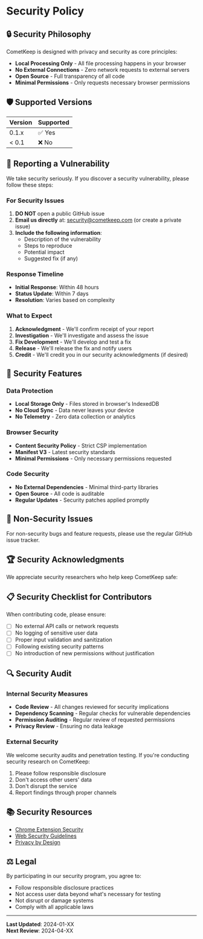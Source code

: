 # Security Policy

## 🔒 Security Philosophy

CometKeep is designed with privacy and security as core principles:

- **Local Processing Only** - All file processing happens in your browser
- **No External Connections** - Zero network requests to external servers
- **Open Source** - Full transparency of all code
- **Minimal Permissions** - Only requests necessary browser permissions

## 🛡️ Supported Versions

| Version | Supported          |
| ------- | ------------------ |
| 0.1.x   | ✅ Yes            |
| < 0.1   | ❌ No             |

## 🚨 Reporting a Vulnerability

We take security seriously. If you discover a security vulnerability, please follow these steps:

### For Security Issues

1. **DO NOT** open a public GitHub issue
2. **Email us directly** at: security@cometkeep.com (or create a private issue)
3. **Include the following information**:
   - Description of the vulnerability
   - Steps to reproduce
   - Potential impact
   - Suggested fix (if any)

### Response Timeline

- **Initial Response**: Within 48 hours
- **Status Update**: Within 7 days
- **Resolution**: Varies based on complexity

### What to Expect

1. **Acknowledgment** - We'll confirm receipt of your report
2. **Investigation** - We'll investigate and assess the issue
3. **Fix Development** - We'll develop and test a fix
4. **Release** - We'll release the fix and notify users
5. **Credit** - We'll credit you in our security acknowledgments (if desired)

## 🔐 Security Features

### Data Protection
- **Local Storage Only** - Files stored in browser's IndexedDB
- **No Cloud Sync** - Data never leaves your device
- **No Telemetry** - Zero data collection or analytics

### Browser Security
- **Content Security Policy** - Strict CSP implementation
- **Manifest V3** - Latest security standards
- **Minimal Permissions** - Only necessary permissions requested

### Code Security
- **No External Dependencies** - Minimal third-party libraries
- **Open Source** - All code is auditable
- **Regular Updates** - Security patches applied promptly

## 🚫 Non-Security Issues

For non-security bugs and feature requests, please use the regular GitHub issue tracker.

## 🏆 Security Acknowledgments

We appreciate security researchers who help keep CometKeep safe:

<!-- Future acknowledgments will be listed here -->

## 📋 Security Checklist for Contributors

When contributing code, please ensure:

- [ ] No external API calls or network requests
- [ ] No logging of sensitive user data
- [ ] Proper input validation and sanitization
- [ ] Following existing security patterns
- [ ] No introduction of new permissions without justification

## 🔍 Security Audit

### Internal Security Measures

- **Code Review** - All changes reviewed for security implications
- **Dependency Scanning** - Regular checks for vulnerable dependencies
- **Permission Auditing** - Regular review of requested permissions
- **Privacy Review** - Ensuring no data leakage

### External Security

We welcome security audits and penetration testing. If you're conducting security research on CometKeep:

1. Please follow responsible disclosure
2. Don't access other users' data
3. Don't disrupt the service
4. Report findings through proper channels

## 📚 Security Resources

- [Chrome Extension Security](https://developer.chrome.com/docs/extensions/mv3/security/)
- [Web Security Guidelines](https://owasp.org/www-project-web-security-testing-guide/)
- [Privacy by Design](https://www.ipc.on.ca/wp-content/uploads/resources/7foundationalprinciples.pdf)

## ⚖️ Legal

By participating in our security program, you agree to:

- Follow responsible disclosure practices
- Not access user data beyond what's necessary for testing
- Not disrupt or damage systems
- Comply with all applicable laws

---

**Last Updated**: 2024-01-XX  
**Next Review**: 2024-04-XX